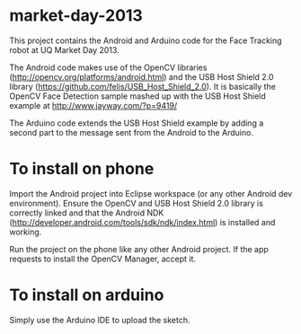 market-day-2013
===============

This project contains the Android and Arduino code for the Face Tracking robot at UQ Market Day 2013.

The Android code makes use of the OpenCV libraries (http://opencv.org/platforms/android.html) and the USB Host Shield 2.0 library (https://github.com/felis/USB_Host_Shield_2.0). It is basically the OpenCV Face Detection sample mashed up with the USB Host Shield example at http://www.jayway.com/?p=9419/

The Arduino code extends the USB Host Shield example by adding a second part to the message sent from the Android to the Arduino.

To install on phone
================

Import the Android project into Eclipse workspace (or any other Android dev environment). Ensure the OpenCV and USB Host Shield 2.0 library is correctly linked and that the Android NDK (http://developer.android.com/tools/sdk/ndk/index.html) is installed and working.

Run the project on the phone like any other Android project. If the app requests to install the OpenCV Manager, accept it.

To install on arduino
================

Simply use the Arduino IDE to upload the sketch.
